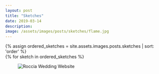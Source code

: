 ```yaml
---
layout: post
title: "Sketches"
date: 2019-03-14
description: 
image: /assets/images/posts/sketches/flame.jpg
---
```

<!--<p>One of my sisters, Jessica, is getting married in a couple of days. She started building a website for herself on The Knot, but didn't want something so generic. I told her I could help her out and build a one-page website that she could send to her family and friends.</p>
<p>The website uses a "dusty rose" color that she was already using with fade-in animations. The website was designed to not be a lot, so everyone could focus on the story with her soon to be husband, Chris, and their engagement photos. The website also provides the needed information for her out-of-town wedding guests that she didn't want to include in the envelope with her beautiful wedding invitations.</p>
<p>🤵👰💐💒</p>
-->

<div class="browser">
  {% assign ordered_sketches = site.assets.images.posts.sketches | sort: 'order' %}
      <div>
        {% for sketch in ordered_sketches %}
            <span class="browser__dots"></span>
			<figure class="browser__img">
			<img src=sketch alt="Roccia Wedding Website"/>
			</figure>
          <!--{% if work.order == 0 or work.order == 2 or work.order == 4 %}

            {% include work-card.html %}

          {%endif %} -->
        {% endfor %}
      </div>
  <span class="browser__dots"></span>
  <figure class="browser__img">
    <img src="/assets/images/posts/roccia-wedding-1.jpg" alt="Roccia Wedding Website"/>
  </figure>
</div>
